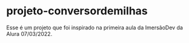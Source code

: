 # projeto-conversordemilhas
Esse é um projeto que foi inspirado na primeira aula da ImersãoDev da Alura  07/03/2022.

